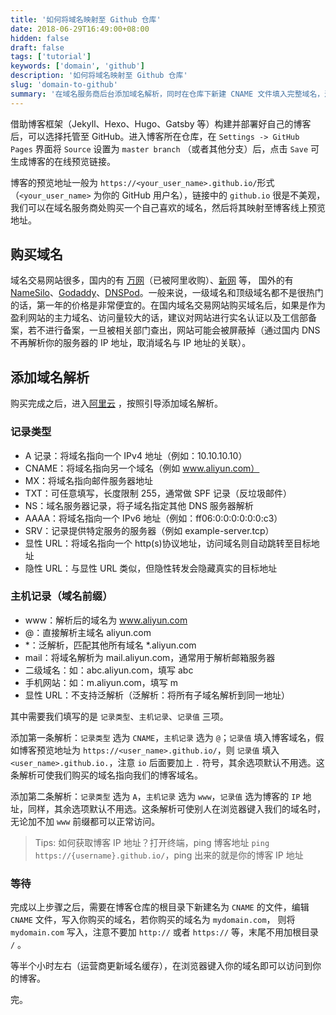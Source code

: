 ```yaml
---
title: '如何将域名映射至 Github 仓库'
date: 2018-06-29T16:49:00+08:00
hidden: false
draft: false
tags: ['tutorial']
keywords: ['domain', 'github']
description: '如何将域名映射至 Github 仓库'
slug: 'domain-to-github'
summary: '在域名服务商后台添加域名解析，同时在仓库下新建 CNAME 文件填入完整域名，过半小时左右即可生效。'
---
```


借助博客框架（Jekyll、Hexo、Hugo、Gatsby 等）构建并部署好自己的博客后，可以选择托管至 GitHub。进入博客所在仓库，在 `Settings -> GitHub Pages` 界面将 `Source` 设置为 `master branch` （或者其他分支）后，点击 `Save` 可生成博客的在线预览链接。

博客的预览地址一般为 `https://<your_user_name>.github.io/`形式（`<your_user_name>` 为你的 GitHub 用户名），链接中的 `github.io` 很是不美观，我们可以在域名服务商处购买一个自己喜欢的域名，然后将其映射至博客线上预览地址。

## 购买域名

域名交易网站很多，国内的有 [万网](https://wanwang.aliyun.com/)（已被阿里收购）、[新网](http://www.xinnet.com/) 等，
国外的有 [NameSilo](https://www.namesilo.com/)、[Godaddy](https://sg.godaddy.com/)、[DNSPod](https://www.dnspod.cn/)。一般来说，一级域名和顶级域名都不是很热门的话，第一年的价格是非常便宜的。在国内域名交易网站购买域名后，如果是作为盈利网站的主力域名、访问量较大的话，建议对网站进行实名认证以及工信部备案，若不进行备案，一旦被相关部门查出，网站可能会被屏蔽掉（通过国内 DNS 不再解析你的服务器的 IP 地址，取消域名与 IP 地址的关联）。

## 添加域名解析

购买完成之后，进入[阿里云](https://netcn.console.aliyun.com/core/domain/tclist) ，按照引导添加域名解析。

### 记录类型

- A 记录：将域名指向一个 IPv4 地址（例如：10.10.10.10）
- CNAME：将域名指向另一个域名（例如 www.aliyun.com）
- MX：将域名指向邮件服务器地址
- TXT：可任意填写，长度限制 255，通常做 SPF 记录（反垃圾邮件）
- NS：域名服务器记录，将子域名指定其他 DNS 服务器解析
- AAAA：将域名指向一个 IPv6 地址（例如：ff06:0:0:0:0:0:0:c3）
- SRV：记录提供特定服务的服务器（例如 example-server.tcp）
- 显性 URL：将域名指向一个 http(s)协议地址，访问域名则自动跳转至目标地址
- 隐性 URL：与显性 URL 类似，但隐性转发会隐藏真实的目标地址

### 主机记录（域名前缀）

- www：解析后的域名为 www.aliyun.com
- @：直接解析主域名 aliyun.com
- \*：泛解析，匹配其他所有域名 \*.aliyun.com
- mail：将域名解析为 mail.aliyun.com，通常用于解析邮箱服务器
- 二级域名：如：abc.aliyun.com，填写 abc
- 手机网站：如：m.aliyun.com，填写 m
- 显性 URL：不支持泛解析（泛解析：将所有子域名解析到同一地址）

其中需要我们填写的是 `记录类型`、`主机记录`、`记录值` 三项。

添加第一条解析：`记录类型` 选为 `CNAME`，`主机记录` 选为 `@`；`记录值` 填入博客域名，假如博客预览地址为 `https://<user_name>.github.io/`，则 `记录值` 填入 `<user_name>.github.io.`，注意 `io` 后面要加上 `.` 符号，其余选项默认不用选。这条解析可使我们购买的域名指向我们的博客域名。

添加第二条解析：`记录类型` 选为 `A`，`主机记录` 选为 `www`，`记录值` 选为博客的 `IP` 地址，同样，其余选项默认不用选。这条解析可使别人在浏览器键入我们的域名时，无论加不加 `www` 前缀都可以正常访问。

> Tips: 如何获取博客 IP 地址？打开终端，ping 博客地址 `ping https://{username}.github.io/`，ping 出来的就是你的博客 IP 地址

### 等待

完成以上步骤之后，需要在博客仓库的根目录下新建名为 `CNAME` 的文件，编辑 `CNAME` 文件，写入你购买的域名，若你购买的域名为 `mydomain.com`，
则将 `mydomain.com` 写入，注意不要加 `http://` 或者 `https://` 等，末尾不用加根目录 `/` 。

等半个小时左右（运营商更新域名缓存），在浏览器键入你的域名即可以访问到你的博客。

完。
